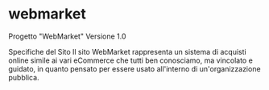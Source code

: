 # webmarket
Progetto "WebMarket"
Versione 1.0

Specifiche del Sito
Il sito WebMarket rappresenta un sistema di acquisti online simile ai vari eCommerce che tutti ben conosciamo, ma vincolato e guidato, in quanto pensato per essere usato all'interno di un'organizzazione pubblica.
